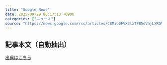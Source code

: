 ```yaml
---
title: "Google News"
date: 2025-09-29 06:17:13 +0900
categories: ["ニュース"]
source: "https://news.google.com/rss/articles/CBMib0FVX3lxTFB5dVhjLXRGV2NmSlJ2cEdGYVBLTDZ4RFNWUG1YeG5pRGl2YUhwVVRobWZCVkJtUGlibnItZUs4dGhRWUY3ZE1XQk9YVEN4Mll3Mkx2VGxsMGNEbDVmNGJOZHhhbjJTbS1ETjIybmdKTQ?oc=5"
---
```


## 記事本文（自動抽出）
<body class="y0K44d EA71Tc" id="readabilityBody"></body>

[出典はこちら](https://news.google.com/rss/articles/CBMib0FVX3lxTFB5dVhjLXRGV2NmSlJ2cEdGYVBLTDZ4RFNWUG1YeG5pRGl2YUhwVVRobWZCVkJtUGlibnItZUs4dGhRWUY3ZE1XQk9YVEN4Mll3Mkx2VGxsMGNEbDVmNGJOZHhhbjJTbS1ETjIybmdKTQ?oc=5)
